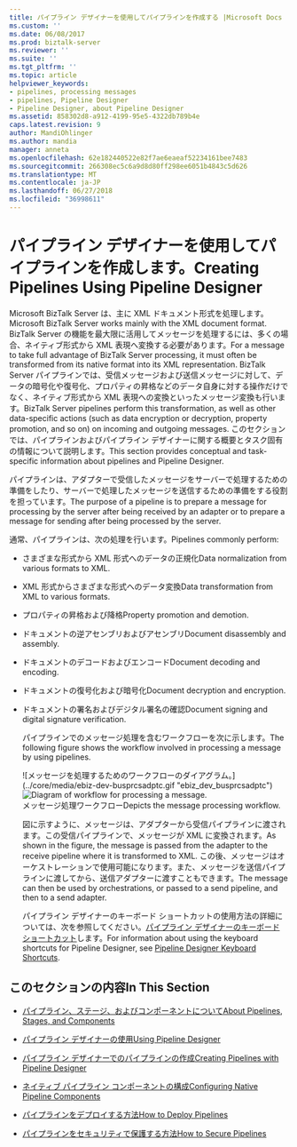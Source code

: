 ```yaml
---
title: パイプライン デザイナーを使用してパイプラインを作成する |Microsoft Docs
ms.custom: ''
ms.date: 06/08/2017
ms.prod: biztalk-server
ms.reviewer: ''
ms.suite: ''
ms.tgt_pltfrm: ''
ms.topic: article
helpviewer_keywords:
- pipelines, processing messages
- pipelines, Pipeline Designer
- Pipeline Designer, about Pipeline Designer
ms.assetid: 858302d8-a912-4199-95e5-4322db789b4e
caps.latest.revision: 9
author: MandiOhlinger
ms.author: mandia
manager: anneta
ms.openlocfilehash: 62e182440522e82f7ae6eaeaf52234161bee7483
ms.sourcegitcommit: 266308ec5c6a9d8d80ff298ee6051b4843c5d626
ms.translationtype: MT
ms.contentlocale: ja-JP
ms.lasthandoff: 06/27/2018
ms.locfileid: "36998611"
---
```

# <a name="creating-pipelines-using-pipeline-designer"></a><span data-ttu-id="403cb-102">パイプライン デザイナーを使用してパイプラインを作成します。</span><span class="sxs-lookup"><span data-stu-id="403cb-102">Creating Pipelines Using Pipeline Designer</span></span>
<span data-ttu-id="403cb-103">Microsoft BizTalk Server は、主に XML ドキュメント形式を処理します。</span><span class="sxs-lookup"><span data-stu-id="403cb-103">Microsoft BizTalk Server works mainly with the XML document format.</span></span> <span data-ttu-id="403cb-104">BizTalk Server の機能を最大限に活用してメッセージを処理するには、多くの場合、ネイティブ形式から XML 表現へ変換する必要があります。</span><span class="sxs-lookup"><span data-stu-id="403cb-104">For a message to take full advantage of BizTalk Server processing, it must often be transformed from its native format into its XML representation.</span></span> <span data-ttu-id="403cb-105">BizTalk Server パイプラインでは、受信メッセージおよび送信メッセージに対して、データの暗号化や復号化、プロパティの昇格などのデータ自身に対する操作だけでなく、ネイティブ形式から XML 表現への変換といったメッセージ変換も行います。</span><span class="sxs-lookup"><span data-stu-id="403cb-105">BizTalk Server pipelines perform this transformation, as well as other data-specific actions (such as data encryption or decryption, property promotion, and so on) on incoming and outgoing messages.</span></span> <span data-ttu-id="403cb-106">このセクションでは、パイプラインおよびパイプライン デザイナーに関する概要とタスク固有の情報について説明します。</span><span class="sxs-lookup"><span data-stu-id="403cb-106">This section provides conceptual and task-specific information about pipelines and Pipeline Designer.</span></span>  
  
 <span data-ttu-id="403cb-107">パイプラインは、アダプターで受信したメッセージをサーバーで処理するための準備をしたり、サーバーで処理したメッセージを送信するための準備をする役割を担っています。</span><span class="sxs-lookup"><span data-stu-id="403cb-107">The purpose of a pipeline is to prepare a message for processing by the server after being received by an adapter or to prepare a message for sending after being processed by the server.</span></span>  
  
 <span data-ttu-id="403cb-108">通常、パイプラインは、次の処理を行います。</span><span class="sxs-lookup"><span data-stu-id="403cb-108">Pipelines commonly perform:</span></span>  
  
- <span data-ttu-id="403cb-109">さまざまな形式から XML 形式へのデータの正規化</span><span class="sxs-lookup"><span data-stu-id="403cb-109">Data normalization from various formats to XML.</span></span>  
  
- <span data-ttu-id="403cb-110">XML 形式からさまざまな形式へのデータ変換</span><span class="sxs-lookup"><span data-stu-id="403cb-110">Data transformation from XML to various formats.</span></span>  
  
- <span data-ttu-id="403cb-111">プロパティの昇格および降格</span><span class="sxs-lookup"><span data-stu-id="403cb-111">Property promotion and demotion.</span></span>  
  
- <span data-ttu-id="403cb-112">ドキュメントの逆アセンブリおよびアセンブリ</span><span class="sxs-lookup"><span data-stu-id="403cb-112">Document disassembly and assembly.</span></span>  
  
- <span data-ttu-id="403cb-113">ドキュメントのデコードおよびエンコード</span><span class="sxs-lookup"><span data-stu-id="403cb-113">Document decoding and encoding.</span></span>  
  
- <span data-ttu-id="403cb-114">ドキュメントの復号化および暗号化</span><span class="sxs-lookup"><span data-stu-id="403cb-114">Document decryption and encryption.</span></span>  
  
- <span data-ttu-id="403cb-115">ドキュメントの署名およびデジタル署名の確認</span><span class="sxs-lookup"><span data-stu-id="403cb-115">Document signing and digital signature verification.</span></span>  
  
  <span data-ttu-id="403cb-116">パイプラインでのメッセージ処理を含むワークフローを次に示します。</span><span class="sxs-lookup"><span data-stu-id="403cb-116">The following figure shows the workflow involved in processing a message by using pipelines.</span></span>  
  
  <span data-ttu-id="403cb-117">![メッセージを処理するためのワークフローのダイアグラム。] (../core/media/ebiz-dev-busprcsadptc.gif "ebiz_dev_busprcsadptc")</span><span class="sxs-lookup"><span data-stu-id="403cb-117">![Diagram of workflow for processing a message.](../core/media/ebiz-dev-busprcsadptc.gif "ebiz_dev_busprcsadptc")</span></span>  
  <span data-ttu-id="403cb-118">メッセージ処理ワークフロー</span><span class="sxs-lookup"><span data-stu-id="403cb-118">Depicts the message processing workflow.</span></span>  
  
  <span data-ttu-id="403cb-119">図に示すように、メッセージは、アダプターから受信パイプラインに渡されます。この受信パイプラインで、メッセージが XML に変換されます。</span><span class="sxs-lookup"><span data-stu-id="403cb-119">As shown in the figure, the message is passed from the adapter to the receive pipeline where it is transformed to XML.</span></span> <span data-ttu-id="403cb-120">この後、メッセージはオーケストレーションで使用可能になります。また、メッセージを送信パイプラインに渡してから、送信アダプターに渡すこともできます。</span><span class="sxs-lookup"><span data-stu-id="403cb-120">The message can then be used by orchestrations, or passed to a send pipeline, and then to a send adapter.</span></span>  
  
  <span data-ttu-id="403cb-121">パイプライン デザイナーのキーボード ショートカットの使用方法の詳細については、次を参照してください。[パイプライン デザイナーのキーボード ショートカット](../core/pipeline-designer-keyboard-shortcuts.md)します。</span><span class="sxs-lookup"><span data-stu-id="403cb-121">For information about using the keyboard shortcuts for Pipeline Designer, see [Pipeline Designer Keyboard Shortcuts](../core/pipeline-designer-keyboard-shortcuts.md).</span></span>  
  
## <a name="in-this-section"></a><span data-ttu-id="403cb-122">このセクションの内容</span><span class="sxs-lookup"><span data-stu-id="403cb-122">In This Section</span></span>  
  
-   [<span data-ttu-id="403cb-123">パイプライン、ステージ、およびコンポーネントについて</span><span class="sxs-lookup"><span data-stu-id="403cb-123">About Pipelines, Stages, and Components</span></span>](../core/about-pipelines-stages-and-components.md)  
  
-   [<span data-ttu-id="403cb-124">パイプライン デザイナーの使用</span><span class="sxs-lookup"><span data-stu-id="403cb-124">Using Pipeline Designer</span></span>](../core/using-pipeline-designer.md)  
  
-   [<span data-ttu-id="403cb-125">パイプライン デザイナーでのパイプラインの作成</span><span class="sxs-lookup"><span data-stu-id="403cb-125">Creating Pipelines with Pipeline Designer</span></span>](../core/creating-pipelines-with-pipeline-designer.md)  
  
-   [<span data-ttu-id="403cb-126">ネイティブ パイプライン コンポーネントの構成</span><span class="sxs-lookup"><span data-stu-id="403cb-126">Configuring Native Pipeline Components</span></span>](../core/configuring-native-pipeline-components.md)  
  
-   [<span data-ttu-id="403cb-127">パイプラインをデプロイする方法</span><span class="sxs-lookup"><span data-stu-id="403cb-127">How to Deploy Pipelines</span></span>](../core/how-to-deploy-pipelines.md)  
  
-   [<span data-ttu-id="403cb-128">パイプラインをセキュリティで保護する方法</span><span class="sxs-lookup"><span data-stu-id="403cb-128">How to Secure Pipelines</span></span>](../core/how-to-secure-pipelines.md)